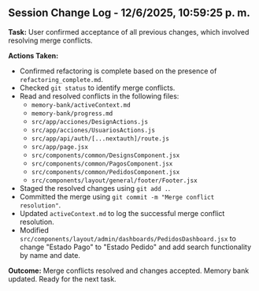 ## Session Change Log - 12/6/2025, 10:59:25 p. m.

**Task:** User confirmed acceptance of all previous changes, which involved resolving merge conflicts.

**Actions Taken:**
- Confirmed refactoring is complete based on the presence of `refactoring_complete.md`.
- Checked `git status` to identify merge conflicts.
- Read and resolved conflicts in the following files:
    - `memory-bank/activeContext.md`
    - `memory-bank/progress.md`
    - `src/app/acciones/DesignActions.js`
    - `src/app/acciones/UsuariosActions.js`
    - `src/app/api/auth/[...nextauth]/route.js`
    - `src/app/page.jsx`
    - `src/components/common/DesignsComponent.jsx`
    - `src/components/common/PagosComponent.jsx`
    - `src/components/common/PedidosComponent.jsx`
    - `src/components/layout/general/footer/Footer.jsx`
- Staged the resolved changes using `git add .`.
- Committed the merge using `git commit -m "Merge conflict resolution"`.
- Updated `activeContext.md` to log the successful merge conflict resolution.
- Modified `src/components/layout/admin/dashboards/PedidosDashboard.jsx` to change "Estado Pago" to "Estado Pedido" and add search functionality by name and date.

**Outcome:** Merge conflicts resolved and changes accepted. Memory bank updated. Ready for the next task.
